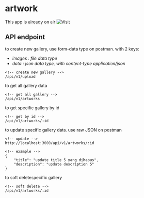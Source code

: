 # artwork

This app is already on air
[![Visit](https://railway.app/button.svg)](https://artwork-production.up.railway.app/)

## API endpoint

to create new gallery, use form-data type on postman. with 2 keys:

- _images : file data type_
- _data : json data type, with content-type application/json_

```
<!-- create new gallery -->
/api/v1/upload
```

to get all gallery data

```
<!-- get all gallery -->
/api/v1/artworks
```

to get specific gallery by id

```
<!-- get by id -->
/api/v1/artworks/:id
```

to update specific gallery data. use raw JSON on postman

```
<!-- update -->
http://localhost:3000/api/v1/artworks/:id

<!-- example -->
{
    "title": "update title 5 yang dihapus",
    "description": "update description 5"
}
```

to soft deletespecific gallery

```
<!-- soft delete -->
/api/v1/artworks/:id
```
